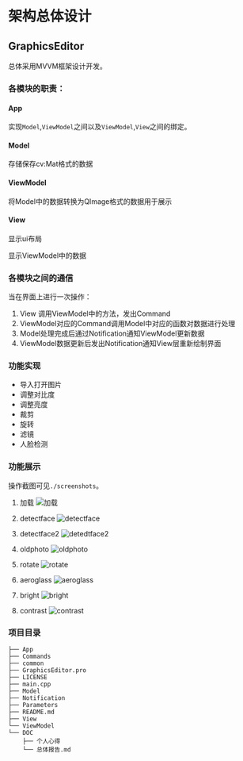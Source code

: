 # 架构总体设计

## GraphicsEditor

总体采用MVVM框架设计开发。

### 各模块的职责：

#### App

实现`Model`,`ViewModel`之间以及`ViewModel`,`View`之间的绑定。

#### Model

存储保存cv:Mat格式的数据

#### ViewModel

将Model中的数据转换为QImage格式的数据用于展示

#### View

显示ui布局

显示ViewModel中的数据



### 各模块之间的通信

当在界面上进行一次操作：

1. View 调用ViewModel中的方法，发出Command
2. ViewModel对应的Command调用Model中对应的函数对数据进行处理
3. Model处理完成后通过Notification通知ViewModel更新数据
4. ViewModel数据更新后发出Notification通知View层重新绘制界面



### 功能实现
-  导入打开图片
-  调整对比度
-  调整亮度
-  裁剪
-  旋转
-  滤镜
-  人脸检测

### 功能展示

操作截图可见`./screenshots`。

1. 加载
  ![加载](C:\yh\2ndyear\GraphicsEditor\DOC\screenshots\加载.png)
2. detectface
  ![detectface](C:\yh\2ndyear\GraphicsEditor\DOC\screenshots\detectface.png)
3. detectface2
  ![detedtface2](C:\yh\2ndyear\GraphicsEditor\DOC\screenshots\detedtface2.jpg)
4. oldphoto
  ![oldphoto](C:\yh\2ndyear\GraphicsEditor\DOC\screenshots\oldphoto.png)
5. rotate
  ![rotate](C:\yh\2ndyear\GraphicsEditor\DOC\screenshots\rotate.png)

6. aeroglass
  ![aeroglass](C:\yh\2ndyear\GraphicsEditor\DOC\screenshots\aeroglass.png)
7. bright
  ![bright](C:\yh\2ndyear\GraphicsEditor\DOC\screenshots\bright.png)
8. contrast
  ![contrast](C:\yh\2ndyear\GraphicsEditor\DOC\screenshots\contrast.png)


### 项目目录

```
├── App
├── Commands
├── common
├── GraphicsEditor.pro
├── LICENSE
├── main.cpp
├── Model
├── Notification
├── Parameters
├── README.md
├── View
└── ViewModel
└── DOC
    ├── 个人心得
    └── 总体报告.md
```


